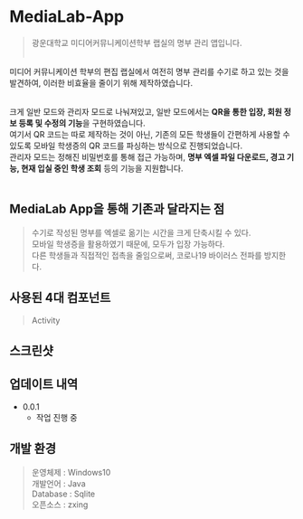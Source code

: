 # MediaLab-App
> 광운대학교 미디어커뮤니케이션학부 랩실의 명부 관리 앱입니다.<br><br>


미디어 커뮤니케이션 학부의 편집 랩실에서 여전히 명부 관리를 수기로 하고 있는 것을 발견하여, 이러한 비효율을 줄이기 위해 제작하였습니다.<br><br>

크게 일반 모드와 관리자 모드로 나눠져있고, 일반 모드에서는 **QR을 통한 입장, 회원 정보 등록 및 수정의 기능**을 구현하였습니다.<br>
여기서 QR 코드는 따로 제작하는 것이 아닌, 기존의 모든 학생들이 간편하게 사용할 수 있도록 모바일 학생증의 QR 코드를 파싱하는 방식으로 진행되었습니다.<br>
관리자 모드는 정해진 비밀번호를 통해 접근 가능하며, **명부 엑셀 파일 다운로드, 경고 기능, 현재 입실 중인 학생 조회** 등의 기능을 지원합니다.<br><br>

## MediaLab App을 통해 기존과 달라지는 점

> 수기로 작성된 명부를 엑셀로 옮기는 시간을 크게 단축시킬 수 있다.<br>
> 모바일 학생증을 활용하였기 때문에, 모두가 입장 가능하다.<br>
> 다른 학생들과 직접적인 접촉을 줄임으로써, 코로나19 바이러스 전파를 방지한다.<br>

## 사용된 4대 컴포넌트

> Activity

## 스크린샷


## 업데이트 내역

* 0.0.1
    * 작업 진행 중

## 개발 환경

> 운영체제 : Windows10<br>
> 개발언어 : Java<br>
> Database : Sqlite<br>
> 오픈소스 : zxing

